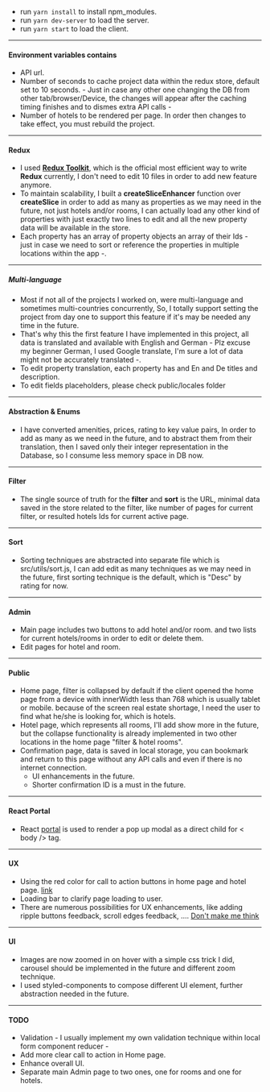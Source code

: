 - run `yarn install` to install npm_modules.
- run `yarn dev-server` to load the server.
- run `yarn start` to load the client.


--------
#### Environment variables contains 
- API url.
- Number of seconds to cache project data within the redux store, default set to 10 seconds. - Just in case any other one changing the DB from other tab/browser/Device, the changes will appear after the caching timing finishes and to dismes extra API calls -
- Number of hotels to be rendered per page.
In order then changes to take effect, you must rebuild the project.

-------
#### Redux
- I used **[Redux Toolkit](https://redux-toolkit.js.org/)**, which is the official most efficient way to write **Redux** currently, I don't need to edit 10 files in order to add new feature anymore.
- To maintain scalability, I built a **createSliceEnhancer** function over **createSlice** in order to add as many as properties as we may need in the future, not just hotels and/or rooms, I can actually load any other kind of properties with just exactly two lines to edit and all the new property data will be available in the store.
- Each property has an array of property objects an array of their Ids - just in case we need to sort or reference the properties in multiple locations within the app -.

-------
##### Multi-language
- Most if not all of the projects I worked on, were multi-language and sometimes multi-countries concurrently, So, I totally support setting the project from day one to support this feature if it's may be needed any time in the future.
- That's why this the first feature I have implemented in this project, all data is translated and available with English and German - Plz excuse my beginner German, I used Google translate, I'm sure a lot of data might not be accurately translated -.
- To edit property translation, each property has and En and De titles and description.
- To edit fields placeholders, please check public/locales folder

-------
#### Abstraction & Enums
- I have converted amenities, prices, rating to key value pairs, In order to add as many as we need in the future, and to abstract them from their translation, then I saved only their integer representation in the Database, so I consume less memory space in DB now.

-------
#### Filter
- The single source of truth for the **filter** and **sort** is the URL, minimal data saved in the store related to the filter, like number of pages for current filter, or resulted hotels Ids for current active page.

-------
#### Sort
- Sorting techniques are abstracted into separate file which is src/utils/sort.js, I can add edit as many techniques as we may need in the future, first sorting technique is the default, which is "Desc" by rating for now.

-------
#### Admin
- Main page includes two buttons to add hotel and/or room. and two lists for current hotels/rooms in order to edit or delete them.
- Edit pages for hotel and room.

-------
#### Public
- Home page, filter is collapsed by default if the client opened the home page from a device with innerWidth less than 768 which is usually tablet or mobile. because of the screen real estate shortage, I need the user to find what he/she is looking for, which is hotels.
- Hotel page, which represents all rooms, I'll add show more in the future, but the collapse functionality is already implemented in two other locations in the home page "filter & hotel rooms".
- Confirmation page, data is saved in local storage, you can bookmark and return to this page without any API calls and even if there is no internet connection. 
    - UI enhancements in the future.
    - Shorter confirmation ID is a must in the future.

-------
#### React Portal
- React [portal](https://reactjs.org/docs/portals.html) is used to render a pop up modal as a direct child for < body /> tag.

-------
#### UX
- Using the red color for call to action buttons in home page and hotel page. [link](https://usabilitygeek.com/traffic-lights-ux-smart-color/)
- Loading bar to clarify page loading to user.
- There are numerous possibilities for UX enhancements, like adding ripple buttons feedback, scroll edges feedback, .... [Don't make me think](https://uxplanet.org/dont-make-me-think-20-wise-thoughts-about-usability-from-steve-krug-876b563f1d63)

------
#### UI
- Images are now zoomed in on hover with a simple css trick I did, carousel should be implemented in the future and different zoom technique.
- I used styled-components to compose different UI element, further abstraction needed in the future.

------
#### TODO
- Validation - I usually implement my own validation technique within local form component reducer -
- Add more clear call to action in Home page.
- Enhance overall UI.
- Separate main Admin page to two ones, one for rooms and one for hotels.

